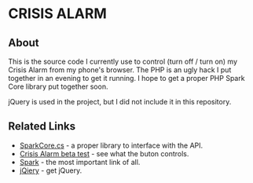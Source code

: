 CRISIS ALARM
============

## About

This is the source code I currently use to control (turn off / turn on) my Crisis Alarm from my phone's browser.  The PHP is an ugly hack I put together in an evening to get it running.  I hope to get a proper PHP Spark Core library put together soon.

jQuery is used in the project, but I did not include it in this repository.

## Related Links

* [SparkCore.cs](https://github.com/andreburto/SparkCore.cs) - a proper library to interface with the API.
* [Crisis Alarm beta test](https://www.youtube.com/watch?v=bxFgrnBGMnM) - see what the buton controls.
* [Spark](http://spark.io) - the most important link of all.
* [jQiery](http://jquery.com/) - get jQuery.